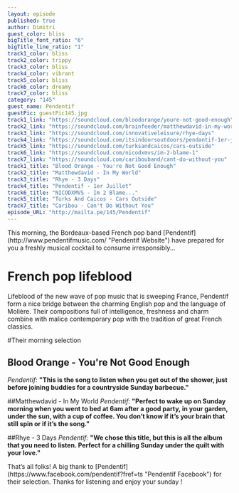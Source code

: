 ```yaml
---
layout: episode
published: true
author: Dimitri
guest_color: bliss
bigTitle_font_ratio: "6"
bigTitle_line_ratio: "1"
track1_color: bliss
track2_color: trippy
track3_color: bliss
track4_color: vibrant
track5_color: bliss
track6_color: dreamy
track7_color: bliss
category: "145"
guest_name: Pendentif
guestPic: guestPic145.jpg
track1_link: "https://soundcloud.com/bloodorange/youre-not-good-enough"
track2_link: "https://soundcloud.com/brainfeeder/matthewdavid-in-my-world"
track3_link: "https://soundcloud.com/innovativeleisure/rhye-days"
track4_link: "https://soundcloud.com/itsindoorsoutdoors/pendantif-1er-julliet"
track5_link: "https://soundcloud.com/turksandcaicos/cars-outside"
track6_link: "https://soundcloud.com/nicodxmvs/im-2-blame-1"
track7_link: "https://soundcloud.com/caribouband/cant-do-without-you"
track1_title: "Blood Orange - You're Not Good Enough"
track2_title: "Matthewdavid - In My World"
track3_title: "Rhye - 3 Days"
track4_title: "Pendentif - 1er Juillet"
track6_title: "NICODXMVS - Im 2 Blame..."
track5_title: "Turks And Caicos - Cars Outside"
track7_title: "Caribou - Can't Do Without You"
episode_URL: "http://mailta.pe/145/Pendentif"
---
```


<p id="introduction">
This morning, the Bordeaux-based French pop band [Pendentif](http://www.pendentifmusic.com/ "Pendentif Website") have prepared for you a freshly musical cocktail to consume irresponsibly...</p>

# French pop lifeblood

Lifeblood of the new wave of pop music that is sweeping France, Pendentif form a nice bridge between the charming English pop and the language of Molière. Their compositions full of intelligence, freshness and charm combine with malice contemporary pop with the tradition of great French classics.

#Their morning selection

## Blood Orange - You're Not Good Enough
_Pendentif:_ **"**This is the song to listen when you get out of the shower, just before joining buddies for a countryside Sunday barbecue.**"**

##Matthewdavid - In My World
_Pendentif:_ **"**Perfect to wake up on Sunday morning when you went to bed at 6am after a good party, in your garden, under the sun, with a cup of coffee. You don’t know if it’s your brain that still spin or if it’s the song.**"**

##Rhye - 3 Days
_Pendentif:_ **"**We chose this title, but this is all the album that you need to listen.
Perfect for a chilling Sunday under the quilt with your love.**"**

<p id="outroduction">
That’s all folks! A big thank to [Pendentif](https://www.facebook.com/pendentif?fref=ts "Pendentif Facebook") for their selection. Thanks for listening and enjoy your sunday !
</p>